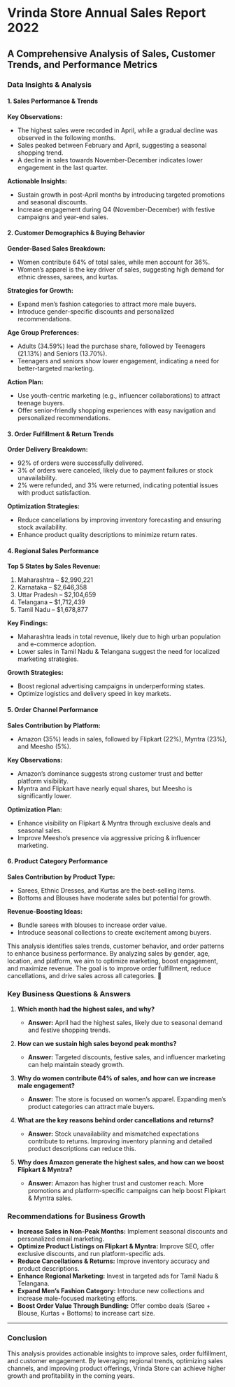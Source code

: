 # Vrinda Store Annual Sales Report 2022
## A Comprehensive Analysis of Sales, Customer Trends, and Performance Metrics

### Data Insights & Analysis

#### 1. Sales Performance & Trends
**Key Observations:**
- The highest sales were recorded in April, while a gradual decline was observed in the following months.
- Sales peaked between February and April, suggesting a seasonal shopping trend.
- A decline in sales towards November-December indicates lower engagement in the last quarter.

**Actionable Insights:**
- Sustain growth in post-April months by introducing targeted promotions and seasonal discounts.
- Increase engagement during Q4 (November-December) with festive campaigns and year-end sales.

#### 2. Customer Demographics & Buying Behavior
**Gender-Based Sales Breakdown:**
- Women contribute 64% of total sales, while men account for 36%.
- Women’s apparel is the key driver of sales, suggesting high demand for ethnic dresses, sarees, and kurtas.

**Strategies for Growth:**
- Expand men’s fashion categories to attract more male buyers.
- Introduce gender-specific discounts and personalized recommendations.

**Age Group Preferences:**
- Adults (34.59%) lead the purchase share, followed by Teenagers (21.13%) and Seniors (13.70%).
- Teenagers and seniors show lower engagement, indicating a need for better-targeted marketing.

**Action Plan:**
- Use youth-centric marketing (e.g., influencer collaborations) to attract teenage buyers.
- Offer senior-friendly shopping experiences with easy navigation and personalized recommendations.

#### 3. Order Fulfillment & Return Trends
**Order Delivery Breakdown:**
- 92% of orders were successfully delivered.
- 3% of orders were canceled, likely due to payment failures or stock unavailability.
- 2% were refunded, and 3% were returned, indicating potential issues with product satisfaction.

**Optimization Strategies:**
- Reduce cancellations by improving inventory forecasting and ensuring stock availability.
- Enhance product quality descriptions to minimize return rates.

#### 4. Regional Sales Performance
**Top 5 States by Sales Revenue:**
1. Maharashtra – $2,990,221
2. Karnataka – $2,646,358
3. Uttar Pradesh – $2,104,659
4. Telangana – $1,712,439
5. Tamil Nadu – $1,678,877

**Key Findings:**
- Maharashtra leads in total revenue, likely due to high urban population and e-commerce adoption.
- Lower sales in Tamil Nadu & Telangana suggest the need for localized marketing strategies.

**Growth Strategies:**
- Boost regional advertising campaigns in underperforming states.
- Optimize logistics and delivery speed in key markets.

#### 5. Order Channel Performance
**Sales Contribution by Platform:**
- Amazon (35%) leads in sales, followed by Flipkart (22%), Myntra (23%), and Meesho (5%).

**Key Observations:**
- Amazon’s dominance suggests strong customer trust and better platform visibility.
- Myntra and Flipkart have nearly equal shares, but Meesho is significantly lower.

**Optimization Plan:**
- Enhance visibility on Flipkart & Myntra through exclusive deals and seasonal sales.
- Improve Meesho’s presence via aggressive pricing & influencer marketing.

#### 6. Product Category Performance
**Sales Contribution by Product Type:**
- Sarees, Ethnic Dresses, and Kurtas are the best-selling items.
- Bottoms and Blouses have moderate sales but potential for growth.

**Revenue-Boosting Ideas:**
- Bundle sarees with blouses to increase order value.
- Introduce seasonal collections to create excitement among buyers.

This analysis identifies sales trends, customer behavior, and order patterns to enhance business performance. By analyzing sales by gender, age, location, and platform, we aim to optimize marketing, boost engagement, and maximize revenue. The goal is to improve order fulfillment, reduce cancellations, and drive sales across all categories. 🚀

### Key Business Questions & Answers

1. **Which month had the highest sales, and why?**
   - **Answer:** April had the highest sales, likely due to seasonal demand and festive shopping trends.

2. **How can we sustain high sales beyond peak months?**
   - **Answer:** Targeted discounts, festive sales, and influencer marketing can help maintain steady growth.

3. **Why do women contribute 64% of sales, and how can we increase male engagement?**
   - **Answer:** The store is focused on women’s apparel. Expanding men’s product categories can attract male buyers.

4. **What are the key reasons behind order cancellations and returns?**
   - **Answer:** Stock unavailability and mismatched expectations contribute to returns. Improving inventory planning and detailed product descriptions can reduce this.

5. **Why does Amazon generate the highest sales, and how can we boost Flipkart & Myntra?**
   - **Answer:** Amazon has higher trust and customer reach. More promotions and platform-specific campaigns can help boost Flipkart & Myntra sales.
  
### Recommendations for Business Growth

- **Increase Sales in Non-Peak Months:** Implement seasonal discounts and personalized email marketing.
- **Optimize Product Listings on Flipkart & Myntra:** Improve SEO, offer exclusive discounts, and run platform-specific ads.
- **Reduce Cancellations & Returns:** Improve inventory accuracy and product descriptions.
- **Enhance Regional Marketing:** Invest in targeted ads for Tamil Nadu & Telangana.
- **Expand Men’s Fashion Category:** Introduce new collections and increase male-focused marketing efforts.
- **Boost Order Value Through Bundling:** Offer combo deals (Saree + Blouse, Kurtas + Bottoms) to increase cart size.

---

### Conclusion
This analysis provides actionable insights to improve sales, order fulfillment, and customer engagement. By leveraging regional trends, optimizing sales channels, and improving product offerings, Vrinda Store can achieve higher growth and profitability in the coming years.
